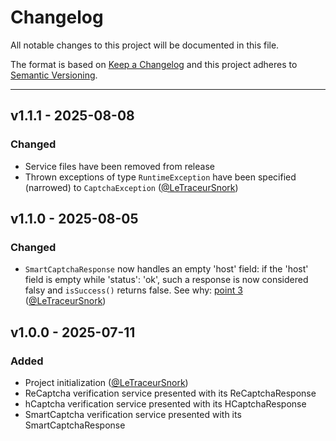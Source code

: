 # Changelog

All notable changes to this project will be documented in this file.

The format is based on [Keep a Changelog](https://keepachangelog.com/en/1.0.0/) and this project adheres to [Semantic Versioning](https://semver.org/spec/v2.0.0.html).

---

## v1.1.1 - 2025-08-08

### Changed

- Service files have been removed from release
- Thrown exceptions of type `RuntimeException` have been specified (narrowed) to `CaptchaException` ([@LeTraceurSnork])

## v1.1.0 - 2025-08-05

### Changed

- `SmartCaptchaResponse` now handles an empty 'host' field: if the 'host' field is empty while 'status': 'ok', such a response is now considered falsy and `isSuccess()` returns false. See why: [point 3](https://yandex.cloud/ru/docs/smartcaptcha/concepts/validation#service-response) ([@LeTraceurSnork])

## v1.0.0 - 2025-07-11

### Added

- Project initialization ([@LeTraceurSnork])
- ReCaptcha verification service presented with its ReCaptchaResponse
- hCaptcha verification service presented with its HCaptchaResponse
- SmartCaptcha verification service presented with its SmartCaptchaResponse

[@LeTraceurSnork]:https://github.com/LeTraceurSnork
